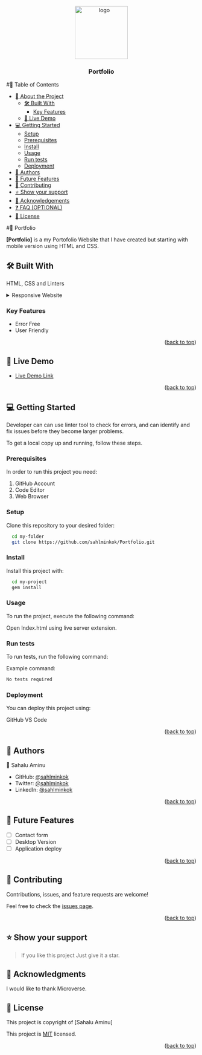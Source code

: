 <a name="readme-top"></a>


<div align="center">
  <!-- You are encouraged to replace this logo with your own! Otherwise you can also remove it. -->
  <img src="images/cabsal.png" alt="logo" width="140"  height="auto">
  <br/>

  <h3><b>Portfolio</b></h3>

</div>

<!-- TABLE OF CONTENTS -->

#📗 Table of Contents

- [📖 About the Project](#about-project)
  - [🛠 Built With](#built-with)
    - [Key Features](#key-features)
  - [🚀 Live Demo](#live-demo)
- [💻 Getting Started](#getting-started)
  - [Setup](#setup)
  - [Prerequisites](#prerequisites)
  - [Install](#install)
  - [Usage](#usage)
  - [Run tests](#run-tests)
  - [Deployment](#triangular_flag_on_post-deployment)
- [👥 Authors](#authors)
- [🔭 Future Features](#future-features)
- [🤝 Contributing](#contributing)
- [⭐️ Show your support](#support)
- [🙏 Acknowledgements](#acknowledgements)
- [❓ FAQ (OPTIONAL)](#faq)
- [📝 License](#license)

<!-- PROJECT DESCRIPTION -->

#📖 Portfolio <a name="about-project"></a>

**[Portfolio]** is a my Portofolio Website that I have created but starting with mobile version using HTML and CSS.

## 🛠 Built With <a name="built-with"></a>
HTML, CSS and Linters

<details>
  <summary>Responsive Website</summary>
</details>

<!-- Features -->

### Key Features <a name="key-features"></a>

- Error Free
- User Friendly

<p align="right">(<a href="#readme-top">back to top</a>)</p>

<!-- LIVE DEMO -->

## 🚀 Live Demo <a name="live-demo"></a>

- [Live Demo Link](https://sahlminkok.github.io/Portfolio/)

<p align="right">(<a href="#readme-top">back to top</a>)</p>

<!-- GETTING STARTED -->

## 💻 Getting Started <a name="getting-started"></a>

Developer can can use linter tool to check for errors, and can identify and fix issues before they become larger problems.

To get a local copy up and running, follow these steps.

### Prerequisites

In order to run this project you need:

1. GitHub Account
2. Code Editor
3. Web Browser

### Setup

Clone this repository to your desired folder:

```sh
  cd my-folder
  git clone https://github.com/sahlminkok/Portfolio.git
```

### Install

Install this project with:

```sh
  cd my-project
  gem install
```

### Usage

To run the project, execute the following command:

Open Index.html using live server extension.

### Run tests

To run tests, run the following command:

Example command:

```sh
No tests required 
```

### Deployment

You can deploy this project using:

GitHub VS Code 


<!--
Example:

```sh

```
 -->

<p align="right">(<a href="#readme-top">back to top</a>)</p>

<!-- AUTHORS -->

## 👥 Authors <a name="authors"></a>

👤 Sahalu Aminu

- GitHub: [@sahlminkok](https://github.com/sahlminkok)
- Twitter: [@sahlminkok](https://twitter.com/sahlminkok)
- LinkedIn: [@sahlminkok](https://www.linkedin.com/in/sahlminkok/)

<p align="right">(<a href="#readme-top">back to top</a>)</p>

<!-- FUTURE FEATURES -->

## 🔭 Future Features <a name="future-features"></a>

- [ ] Contact form
- [ ] Desktop Version
- [ ] Application deploy

<p align="right">(<a href="#readme-top">back to top</a>)</p>

<!-- CONTRIBUTING -->

## 🤝 Contributing <a name="contributing"></a>

Contributions, issues, and feature requests are welcome!

Feel free to check the [issues page](../../issues/).

<p align="right">(<a href="#readme-top">back to top</a>)</p>

<!-- SUPPORT -->

## ⭐️ Show your support <a name="support"></a>

> If you like this project Just give it a star.

## 🙏 Acknowledgments <a name="acknowledgements"></a>


I would like to thank Microverse.



<!-- LICENSE -->

## 📝 License <a name="license"></a>

This project is copyright of [Sahalu Aminu]

This project is [MIT](./LICENSE) licensed.

<p align="right">(<a href="#readme-top">back to top</a>)</p>
